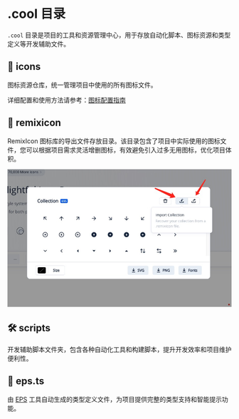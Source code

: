 # .cool 目录

`.cool` 目录是项目的工具和资源管理中心，用于存放自动化脚本、图标资源和类型定义等开发辅助文件。

## 📁 icons

图标资源仓库，统一管理项目中使用的所有图标文件。

详细配置和使用方法请参考：[图标配置指南](/src/introduce/icon.md)

## 🎨 remixicon

RemixIcon 图标库的导出文件存放目录。该目录包含了项目中实际使用的图标文件，您可以根据项目需求灵活增删图标，有效避免引入过多无用图标，优化项目体积。

<img src="/public/images/remixicon-imp.jpg" alt="RemixIcon 图标导入示例" />

## 🛠️ scripts

开发辅助脚本文件夹，包含各种自动化工具和构建脚本，提升开发效率和项目维护便利性。

## 📝 eps.ts

由 [EPS](https://github.com/cool-team-official/eps) 工具自动生成的类型定义文件，为项目提供完整的类型支持和智能提示功能。
